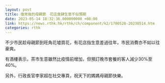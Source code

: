 ```yaml
---
layout: post
title: 復常後的母親節　花店食肆生意不似預期
date: 2023-05-14 18:32:36.000000000 +08:00
link: https://news.rthk.hk/rthk/ch/component/k2/1700520-20230514.htm
categories: rthk
---
```


不少市民趁母親節到旺角花墟買花，有花店指生意差過往年，市民消費亦不如以往豪爽。

有酒樓表示，茶市生意雖然比疫情前增加，但預訂晚市套餐的客人減少30%至40%。

另外，行政長官李家超在社交專頁，祝天下的媽媽母親節快樂。
